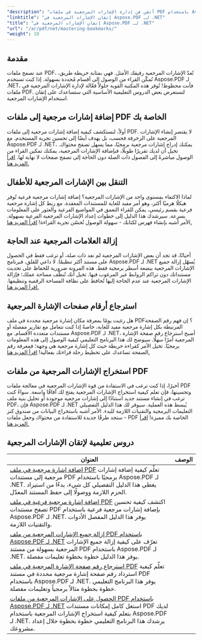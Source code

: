```yaml
---
"description": "أتقن فن إدارة الإشارات المرجعية في ملفات PDF باستخدام Aspose.PDF لـ .NET. تغطي دروسنا التعليمية كل شيء، من إضافة الإشارات المرجعية إلى إزالتها بسلاسة."
"linktitle": "إتقان الإشارات المرجعية في Aspose.PDF لـ .NET"
"title": "إتقان الإشارات المرجعية في Aspose.PDF لـ .NET"
"url": "/ar/pdf/net/mastering-bookmarks/"
"weight": 19
---
```


## مقدمة

عند تصفح ملفات PDF، تُعدّ الإشارات المرجعية رفيقك الأمثل. فهي بمثابة خريطة طريق، تُمكّن القراء من الوصول إلى أقسام مُحددة بسهولة. إذا كنت تستخدم Aspose.PDF لـ .NET، فأنت محظوظ! تُوفر هذه المكتبة القوية حلولاً فعّالة لإدارة الإشارات المرجعية في ملفات PDF. لنستعرض بعض الدروس التعليمية الأساسية التي ستساعدك على إتقان استخدام الإشارات المرجعية.

## إضافة إشارات مرجعية إلى ملفات PDF الخاصة بك

أولاً، لنستكشف كيفية إضافة إشارات مرجعية إلى ملفات PDF. لا يقتصر إنشاء الإشارات المرجعية على الزخرفة فحسب، بل يهدف أيضًا إلى تحسين تجربة المستخدم. مع Aspose.PDF لـ .NET، يمكنك إدراج إشارات مرجعية برمجيًا، مما يسهل تصفح محتواك. تخيل أن لديك تقريرًا طويلًا، فبإضافة الإشارات المرجعية، يمكنك تمكين القراء من الوصول مباشرةً إلى الفصول ذات الصلة دون الحاجة إلى تصفح صفحات لا نهاية لها. [اقرأ المزيد هنا.](./adding-bookmark/)

## التنقل بين الإشارات المرجعية للأطفال

لماذا الاكتفاء بمستوى واحد من الإشارات المرجعية؟ إضافة إشارات مرجعية فرعية تُوفر هيكلًا هرميًا أكثر، وهو أمر مفيد للغاية للمستندات المعقدة. مع ربط كل إشارة مرجعية فرعية بقسم رئيسي، يمكن للقراء التعمق في المواضيع الفرعية والعثور على المعلومات بسرعة. سيرشدك هذا الدليل إلى خطوات إعداد الإشارات المرجعية الفرعية بسهولة. الأمر أشبه بإنشاء فهرس لكتابك - سهولة الوصول تُحسّن تجربة القراءة! [اقرأ المزيد هنا.](./adding-child-bookmark/)

## إزالة العلامات المرجعية عند الحاجة

أحيانًا، قد تجد أن بعض الإشارات المرجعية لم تعد ذات صلة، أو ترغب فقط في الحصول على مستند أكثر تنظيمًا. لا داعي للقلق، فبرنامج Aspose.PDF لـ .NET يُسهّل إزالة جميع الإشارات المرجعية ببضعة أسطر برمجية فقط. هذه المرونة ضرورية للحفاظ على تحديث مستنداتك دون تراكم الروابط غير المرغوب فيها. تخيل أنك تُنظّف مساحة عملك؛ فإزالة الإشارات المرجعية عند عدم الحاجة إليها تُحافظ على نظافة المساحة الرقمية وتنظيمها. [اقرأ المزيد هنا.](./remove-all-bookmarks/)

## استرجاع أرقام صفحات الإشارة المرجعية

هل رغبت يومًا بمعرفة مكان إشارة مرجعية محددة في ملف PDF؟ إن فهم رقم الصفحة المرتبطة بكل إشارة مرجعية مفيد للغاية، خاصةً إذا كنت تتعامل مع تقارير مفصلة أو مستندات متعددة الأقسام. مع Aspose.PDF لـ .NET، أصبح استرجاع رقم صفحة الإشارة المرجعية أمرًا سهلًا. سيوضح لك هذا البرنامج التعليمي كيفية الوصول إلى هذه المعلومات برمجيًا. تخيل الأمر كقراءة خريطة حيث كل إشارة مرجعية هي وجهة؛ فمعرفة رقم الصفحة تساعدك على تخطيط رحلة قراءتك بفعالية! [اقرأ المزيد هنا.](./retrieve-bookmark-page-number/)

## استخراج الإشارات المرجعية من ملفات PDF

أخيرًا، إذا كنت ترغب في الاستفادة من قوة الإشارات المرجعية في معالجة ملفات PDF وتحسينها، فإن تعلم كيفية استخراج الإشارات المرجعية يفتح لك آفاقًا واسعة. سواءً كنت ترغب في إنشاء مستند جديد استنادًا إلى إشارات مرجعية موجودة أو تحليل بنية ملف PDF، فإن Aspose.PDF لـ .NET يُبسط هذه العملية. سيوفر لك هذا الدليل التفصيلي التعليمات البرمجية والتقنيات اللازمة للبدء. الأمر أشبه باستخراج البيانات من صندوق كنز - ستجد طرقًا جديدة للاستفادة من محتواك وجعل ملفات PDF الخاصة بك مميزة! [اقرأ المزيد هنا.](./get-bookmarks-from-pdf-files/)

## دروس تعليمية لإتقان الإشارات المرجعية
| العنوان | الوصف |
| --- | --- | 
| [إضافة إشارة مرجعية في ملف PDF](./adding-bookmark/) تعلّم كيفية إضافة إشارات مرجعية إلى مستندات PDF برمجيًا باستخدام Aspose.PDF لـ .NET. يغطي هذا الدليل التفصيلي كل شيء، بدءًا من استيراد الحزم اللازمة ووصولًا إلى حفظ المستند المعدّل.  
| [إضافة إشارة مرجعية فرعية في ملف PDF](./adding-child-bookmark/) اكتشف كيفية تحسين تصفح مستندات PDF بإضافة إشارات مرجعية فرعية باستخدام Aspose.PDF لـ .NET. يوفر هذا الدليل المفصل الأدوات والتقنيات اللازمة.  
| [إزالة جميع الإشارات المرجعية من ملف PDF باستخدام Aspose.PDF لـ .NET](./remove-all-bookmarks/) تعرّف على كيفية إزالة جميع الإشارات المرجعية بسهولة من مستند PDF باستخدام Aspose.PDF لـ .NET. يوفر هذا الدليل خطوة بخطوة تعليمات مفصلة.  
| [استرجاع رقم صفحة الإشارة المرجعية في ملف PDF](./retrieve-bookmark-page-number/) تعلّم كيفية استرداد رقم صفحة إشارة مرجعية محددة في مستند PDF باستخدام Aspose.PDF لـ .NET. يوفر هذا البرنامج التعليمي خطوة بخطوة مثالاً برمجياً وتعليمات مفصلة.  
| [الحصول على الإشارات المرجعية من ملفات PDF باستخدام Aspose.PDF لـ .NET](./get-bookmarks-from-pdf-files/) استغل كامل إمكانات مستندات PDF لديك بتعلم كيفية استخراج الإشارات المرجعية باستخدام Aspose.PDF لـ .NET. يرشدك هذا البرنامج التعليمي خطوة بخطوة خلال إعداد مشروعك.